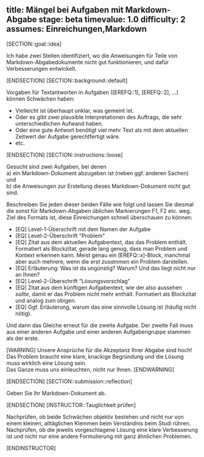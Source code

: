 title: Mängel bei Aufgaben mit Markdown-Abgabe
stage: beta
timevalue: 1.0
difficulty: 2
assumes: Einreichungen,Markdown
---

[SECTION::goal::idea]

Ich habe zwei Stellen identifiziert, 
wo die Anweisungen für Teile von Markdown-Abgabedokumente nicht gut funktionieren,
und dafür Verbesserungen entwickelt.

[ENDSECTION]
[SECTION::background::default]

Vorgaben für Textantworten in Aufgaben ([EREFQ::1], [EREFQ::2], ...) können Schwächen haben:

- Vielleicht ist überhaupt unklar, was gemeint ist.
- Oder es gibt zwei plausible Interpretationen des Auftrags, die sehr unterschiedlichen Aufwand haben.
- Oder eine gute Antwort benötigt viel mehr Text als mit dem aktuellen Zeitwert der Aufgabe
  gerechtfertigt wäre.
- etc.

[ENDSECTION]
[SECTION::instructions::loose]

Gesucht sind zwei Aufgaben, bei denen  
a) ein Markdown-Dokument abzugeben ist (neben ggf. anderen Sachen) und  
b) die Anweisungen zur Erstellung dieses Markdown-Dokument nicht gut sind. 

Beschreiben Sie jeden dieser beiden Fälle wie folgt und lassen Sie diesmal die sonst
für Markdown-Abgaben üblichen Markierungen F1, F2 etc. weg.
Ziel des Formats ist, diese Einreichungen schnell überschauen zu können:

- [EQ] Level-1-Überschrift mit dem Namen der Aufgabe
- [EQ] Level-2-Überschrift "Problem"
- [EQ] Zitat aus dem aktuellen Aufgabentext, das das Problem enthält. 
  Formatiert als Blockzitat, gerade lang genug, dass man Problem und Kontext erkennen kann.
  Meist genau ein [EREFQ::x]-Block, manchmal aber auch mehrere, 
  wenn die erst _zusammen_ ein Problem darstellen.
- [EQ] Erläuterung: Was ist da ungünstig? Warum? Und das liegt nicht nur an Ihnen?
- [EQ] Level-2-Überschrift "Lösungsvorschlag"
- [EQ] Zitat aus dem künftigen Aufgabentext, wie der also aussehen _sollte_,
  damit er das Problem nicht mehr enthält.
  Formatiert als Blockzitat und analog zum obigen.
- [EQ] Ggf. Erläuterung, warum das eine sinnvolle Lösung ist (häufig nicht nötig).

Und dann das Gleiche erneut für die zweite Aufgabe.
Der zweite Fall muss aus einer anderen Aufgabe und einer anderen Aufgabengruppe stammen
als der erste.

[WARNING]
Unsere Ansprüche für die Akzeptanz Ihrer Abgabe sind hoch!  
Das Problem braucht eine klare, knackige Begründung und die Lösung muss wirklich eine Lösung sein.  
Das Ganze muss _uns_ einleuchten, nicht nur Ihnen.
[ENDWARNING]

[ENDSECTION]
[SECTION::submission::reflection]

Geben Sie Ihr Markdown-Dokument ab.

[ENDSECTION]
[INSTRUCTOR::Tauglichkeit prüfen]

Nachprüfen, ob beide Schwächen objektiv bestehen und nicht nur von 
einem kleinen, alltäglichen Klemmen beim Verständnis beim Studi rühren.  
Nachprüfen, ob die jeweils vorgeschlagene Lösung eine klare Verbesserung ist
und nicht nur eine andere Formulierung mit ganz ähnlichen Problemen.

[ENDINSTRUCTOR]

